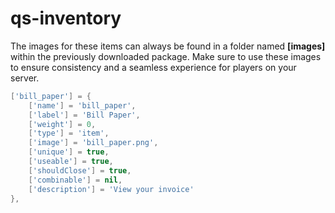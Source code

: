 # qs-inventory

The images for these items can always be found in a folder named **\[images]** within the previously downloaded package. Make sure to use these images to ensure consistency and a seamless experience for players on your server.

```lua
['bill_paper'] = {
    ['name'] = 'bill_paper',
    ['label'] = 'Bill Paper',
    ['weight'] = 0,
    ['type'] = 'item',
    ['image'] = 'bill_paper.png',
    ['unique'] = true,
    ['useable'] = true,
    ['shouldClose'] = true,
    ['combinable'] = nil,
    ['description'] = 'View your invoice'
},
```

